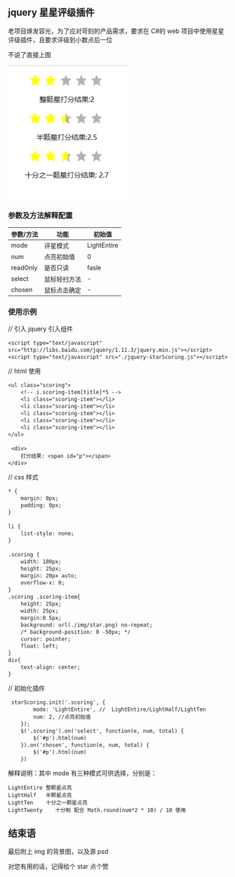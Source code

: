 
## jquery 星星评级插件

老项目焕发容光，为了应对苛刻的产品需求，要求在 C#的 web 项目中使用星星评级插件，且要求评级到小数点后一位

不说了直接上图

![效果图](./img/%E7%A4%BA%E4%BE%8B.png)

### 参数及方法解释配置

| 参数/方法 | 功能         | 初始值      |
| --------- | ------------ | ----------- |
| mode      | 评星模式     | LightEntire |
| num       | 点亮初始值   | 0           |
| readOnly  | 是否只读     | fasle       |
| select    | 鼠标轻扫方法 | -           |
| chosen    | 鼠标点击确定 | -           |

### 使用示例

// 引入 jquery 引入组件

    <script type="text/javascript" src="http://libs.baidu.com/jquery/1.11.3/jquery.min.js"></script>
    <script type="text/javascript" src="./jquery-starScoring.js"></script>

// html 使用

    <ul class="scoring">
        <!-- i.scoring-item[title]*5 -->
        <li class="scoring-item"></li>
        <li class="scoring-item"></li>
        <li class="scoring-item"></li>
        <li class="scoring-item"></li>
        <li class="scoring-item"></li>
    </ul>

     <div>
        打分结果: <span id="p"></span>
    </div>

// css 样式

    * {
        margin: 0px;
        padding: 0px;
    }

    li {
        list-style: none;
    }

    .scoring {
        width: 180px;
        height: 25px;
        margin: 20px auto;
        overflow-x: 0;
    }
    .scoring .scoring-item{
        height: 25px;
        width: 25px;
        margin:0 5px;
        background: url(./img/star.png) no-repeat;
        /* background-position: 0 -50px; */
        cursor: pointer;
        float: left;
    }
    div{
        text-align: center;
    }

// 初始化插件

     starScoring.init('.scoring', {
            mode: 'LightEntire', //  LightEntire/LightHalf/LightTen
            num: 2, //点亮初始值
        });
        $('.scoring').on('select', function(e, num, total) {
            $('#p').html(num)
        }).on('chosen', function(e, num, total) {
            $('#p').html(num)
        })

解释说明：其中 mode 有三种模式可供选择，分别是：

    LightEntire 整颗星点亮
    LightHalf   半颗星点亮
    LightTen    十分之一颗星点亮
    LightTwenty    十分制 配合 Math.round(num*2 * 10) / 10 使用

## 结束语

最后附上 img 的背景图，以及源 psd

对您有用的话，记得给个 star 点个赞
